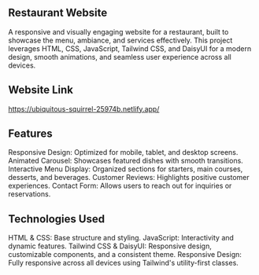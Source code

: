 Restaurant Website
-------------------------------
A responsive and visually engaging website for a restaurant, built to showcase the menu, ambiance, and services effectively. This project leverages HTML, CSS, JavaScript, Tailwind CSS, and DaisyUI for a modern design, smooth animations, and seamless user experience across all devices.

Website Link
-----------------------------
https://ubiquitous-squirrel-25974b.netlify.app/

Features
-----------------------------
Responsive Design: Optimized for mobile, tablet, and desktop screens.
Animated Carousel: Showcases featured dishes with smooth transitions.
Interactive Menu Display: Organized sections for starters, main courses, desserts, and beverages.
Customer Reviews: Highlights positive customer experiences.
Contact Form: Allows users to reach out for inquiries or reservations.


Technologies Used
-----------------------------
HTML & CSS: Base structure and styling.
JavaScript: Interactivity and dynamic features.
Tailwind CSS & DaisyUI: Responsive design, customizable components, and a consistent theme.
Responsive Design: Fully responsive across all devices using Tailwind's utility-first classes.